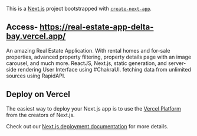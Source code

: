 This is a [Next.js](https://nextjs.org/) project bootstrapped with [`create-next-app`](https://github.com/vercel/next.js/tree/canary/packages/create-next-app).

## Access- https://real-estate-app-delta-bay.vercel.app/

An amazing Real Estate Application. With rental homes and for-sale properties, advanced property filtering, property details page with an image carousel, and much more.
ReactJS, Next.js, static generation, and server-side rendering
User Interface using #ChakraUI.
fetching data from unlimited sources using RapidAPI.


## Deploy on Vercel

The easiest way to deploy your Next.js app is to use the [Vercel Platform](https://vercel.com/new?utm_medium=default-template&filter=next.js&utm_source=create-next-app&utm_campaign=create-next-app-readme) from the creators of Next.js.

Check out our [Next.js deployment documentation](https://nextjs.org/docs/deployment) for more details.
